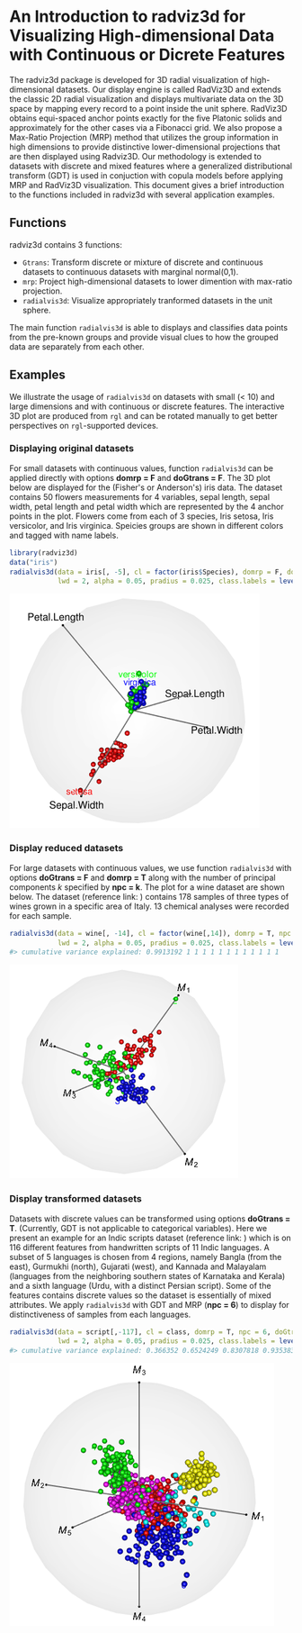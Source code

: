 An Introduction to radviz3d for Visualizing High-dimensional Data with Continuous or Dicrete Features
================

The radviz3d package is developed for 3D radial visualization of high-dimensional datasets. Our display engine is called RadViz3D and extends the classic 2D radial visualization and displays multivariate data on the 3D space by mapping every record to a point inside the unit sphere. RadViz3D obtains equi-spaced anchor points exactly for the five Platonic solids and approximately for the other cases via a Fibonacci grid. We also propose a Max-Ratio Projection (MRP) method that utilizes the group information in high dimensions to provide distinctive lower-dimensional projections that are then displayed using Radviz3D. Our methodology is extended to datasets with discrete and mixed features where a generalized distributional transform (GDT) is used in conjuction with copula models before applying MRP and RadViz3D visualization. This document gives a brief introduction to the functions included in radviz3d with several application examples.

Functions
---------

radviz3d contains 3 functions:

-   `Gtrans`: Transform discrete or mixture of discrete and continuous datasets to continuous datasets with marginal normal(0,1).
-   `mrp`: Project high-dimensional datasets to lower dimention with max-ratio projection.
-   `radialvis3d`: Visualize appropriately tranformed datasets in the unit sphere.

The main function `radialvis3d` is able to displays and classifies data points from the pre-known groups and provide visual clues to how the grouped data are separately from each other.

Examples
--------

We illustrate the usage of `radialvis3d` on datasets with small (&lt; 10) and large dimensions and with continuous or discrete features. The interactive 3D plot are produced from `rgl` and can be rotated manually to get better perspectives on `rgl`-supported devices.

### Displaying original datasets

For small datasets with continuous values, function `radialvis3d` can be applied directly with options **domrp = F** and **doGtrans = F**. The 3D plot below are displayed for the (Fisher's or Anderson's) iris data. The dataset contains 50 flowers measurements for 4 variables, sepal length, sepal width, petal length and petal width which are represented by the 4 anchor points in the plot. Flowers come from each of 3 species, Iris setosa, Iris versicolor, and Iris virginica. Speicies groups are shown in different colors and tagged with name labels.

``` r
library(radviz3d)
data("iris")
radialvis3d(data = iris[, -5], cl = factor(iris$Species), domrp = F, doGtrans = F, 
            lwd = 2, alpha = 0.05, pradius = 0.025, class.labels = levels(iris$Species))
```

![RadViz3D for Iris data](man/figure/README/iris.png)

### Display reduced datasets

For large datasets with continuous values, we use function `radialvis3d` with options **doGtrans = F** and **domrp = T** along with the number of principal components *k* specified by **npc = k**. The plot for a wine dataset are shown below. The dataset (reference link: ) contains 178 samples of three types of wines grown in a specific area of Italy. 13 chemical analyses were recorded for each sample.

``` r
radialvis3d(data = wine[, -14], cl = factor(wine[,14]), domrp = T, npc = 4, doGtrans = F, 
            lwd = 2, alpha = 0.05, pradius = 0.025, class.labels = levels(wine[,14]))
#> cumulative variance explained: 0.9913192 1 1 1 1 1 1 1 1 1 1 1 1
```

![RadViz3D for wine data](man/figure/README/wine.png)

### Display transformed datasets

Datasets with discrete values can be transformed using options **doGtrans = T**. (Currently, GDT is not applicable to categorical variables). Here we present an example for an Indic scripts dataset (reference link: ) which is on 116 different features from handwritten scripts of 11 Indic languages. A subset of 5 languages is chosen from 4 regions, namely Bangla (from the east), Gurmukhi (north), Gujarati (west), and Kannada and Malayalam (languages from the neighboring southern states of Karnataka and Kerala) and a sixth language (Urdu, with a distinct Persian script). Some of the features contains discrete values so the dataset is essentially of mixed attributes. We apply `radialvis3d` with GDT and MRP (**npc = 6**) to display for distinctiveness of samples from each languages.

``` r
radialvis3d(data = script[,-117], cl = class, domrp = T, npc = 6, doGtrans = T, 
            lwd = 2, alpha = 0.05, pradius = 0.025, class.labels = levels(class))
#> cumulative variance explained: 0.366352 0.6524249 0.8307818 0.935383 1 1 1 1 1 1 1 1 1 1 1 1 1 1 1 1 1 1 1 1 1 1 1 1 1 1 1 1 1 1 1 1 1 1 1 1 1 1 1 1 1 1
```

![RadViz3D for Indic scripts data](man/figure/README/script.png)
